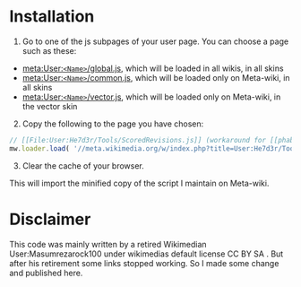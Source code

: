 Installation
===========================

1. Go to one of the js subpages of your user page. You can choose a page such as these:
  * [meta:User:`<Name>`/global.js](https://meta.wikimedia.org/wiki/Special:MyPage/global.js), which will be loaded in all wikis, in all skins
  * [meta:User:`<Name>`/common.js](https://meta.wikimedia.org/wiki/Special:MyPage/common.js), which will be loaded only on Meta-wiki, in all skins
  * [meta:User:`<Name>`/vector.js](https://meta.wikimedia.org/wiki/Special:MyPage/vector.js), which will be loaded only on Meta-wiki, in the vector skin
2. Copy the following to the page you have chosen:

  ```javascript
  // [[File:User:He7d3r/Tools/ScoredRevisions.js]] (workaround for [[phab:T35355]])
  mw.loader.load( '//meta.wikimedia.org/w/index.php?title=User:He7d3r/Tools/ScoredRevisions.js&action=raw&ctype=text/javascript' );
  ```

3. Clear the cache of your browser.

This will import the minified copy of the script I maintain on Meta-wiki.


Disclaimer
=====================
This code was mainly written by a retired Wikimedian User:Masumrezarock100 under wikimedias default license CC BY SA . But after his retirement some links stopped working. So I made some change and published here.
